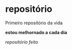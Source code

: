 # repositório
 Primeiro repositório da vida
 
 **estou melhornado a cada dia**

*repositório feito*
